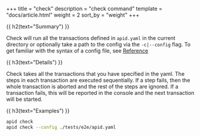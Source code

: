 +++
title = "check"
description = "check command"
template = "docs/article.html"
weight = 2
sort_by = "weight"
+++

{{ h2(text="Summary") }}

Check will run all the transactions defined in `apid.yaml` in the current directory or optionally take a path 
to the config via the `-c|--config` flag. To get familiar with the syntax of a config file, see [Reference](../../reference)

{{ h3(text="Details") }}

Check takes all the transactions that you have specified in the yaml. The steps in each transaction are executed
sequentially. If a step fails, then the whole transaction is aborted and the rest of the steps are ignored.
If a transaction fails, this will be reported in the console and the next transaction will be started.

{{ h3(text="Examples") }}

```sh
apid check
apid check --config ./tests/e2e/apid.yaml
```
